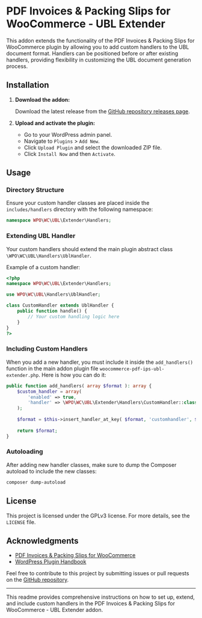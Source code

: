 # PDF Invoices & Packing Slips for WooCommerce - UBL Extender

This addon extends the functionality of the PDF Invoices & Packing Slips for WooCommerce plugin by allowing you to add custom handlers to the UBL document format. Handlers can be positioned before or after existing handlers, providing flexibility in customizing the UBL document generation process.

## Installation

1. **Download the addon:**

   Download the latest release from the [GitHub repository releases page](https://github.com/wpovernight/woocommerce-pdf-ips-ubl-extender/releases).

2. **Upload and activate the plugin:**

   - Go to your WordPress admin panel.
   - Navigate to `Plugins` > `Add New`.
   - Click `Upload Plugin` and select the downloaded ZIP file.
   - Click `Install Now` and then `Activate`.

## Usage

### Directory Structure

Ensure your custom handler classes are placed inside the `includes/handlers` directory with the following namespace:

```php
namespace WPO\WC\UBL\Extender\Handlers;
```

### Extending UBL Handler

Your custom handlers should extend the main plugin abstract class `\WPO\WC\UBL\Handlers\UblHandler`.

Example of a custom handler:

```php
<?php
namespace WPO\WC\UBL\Extender\Handlers;

use WPO\WC\UBL\Handlers\UblHandler;

class CustomHandler extends UblHandler {
    public function handle() {
        // Your custom handling logic here
    }
}
?>
```

### Including Custom Handlers

When you add a new handler, you must include it inside the `add_handlers()` function in the main addon plugin file `woocommerce-pdf-ips-ubl-extender.php`. Here is how you can do it:

```php
public function add_handlers( array $format ): array {
    $custom_handler = array(
        'enabled' => true,
        'handler' => \WPO\WC\UBL\Extender\Handlers\CustomHandler::class,
    );
    
    $format = $this->insert_handler_at_key( $format, 'customhandler', $custom_handler, 'issuedate', 'after' ); // Insert after 'issuedate'
    
    return $format;
}
```

### Autoloading

After adding new handler classes, make sure to dump the Composer autoload to include the new classes:

```bash
composer dump-autoload
```

## License

This project is licensed under the GPLv3 license. For more details, see the `LICENSE` file.

## Acknowledgments

- [PDF Invoices & Packing Slips for WooCommerce](https://wordpress.org/plugins/woocommerce-pdf-invoices-packing-slips/)
- [WordPress Plugin Handbook](https://developer.wordpress.org/plugins/)

Feel free to contribute to this project by submitting issues or pull requests on the [GitHub repository](https://github.com/wpovernight/woocommerce-pdf-ips-ubl-extender).

---

This readme provides comprehensive instructions on how to set up, extend, and include custom handlers in the PDF Invoices & Packing Slips for WooCommerce - UBL Extender addon.